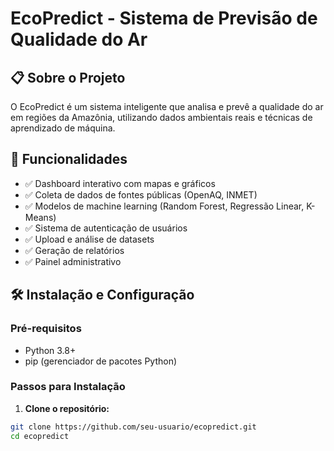 # EcoPredict - Sistema de Previsão de Qualidade do Ar

## 📋 Sobre o Projeto

O EcoPredict é um sistema inteligente que analisa e prevê a qualidade do ar em regiões da Amazônia, utilizando dados ambientais reais e técnicas de aprendizado de máquina.

## 🚀 Funcionalidades

- ✅ Dashboard interativo com mapas e gráficos
- ✅ Coleta de dados de fontes públicas (OpenAQ, INMET)
- ✅ Modelos de machine learning (Random Forest, Regressão Linear, K-Means)
- ✅ Sistema de autenticação de usuários
- ✅ Upload e análise de datasets
- ✅ Geração de relatórios
- ✅ Painel administrativo

## 🛠️ Instalação e Configuração

### Pré-requisitos

- Python 3.8+
- pip (gerenciador de pacotes Python)

### Passos para Instalação

1. **Clone o repositório:**
```bash
git clone https://github.com/seu-usuario/ecopredict.git
cd ecopredict